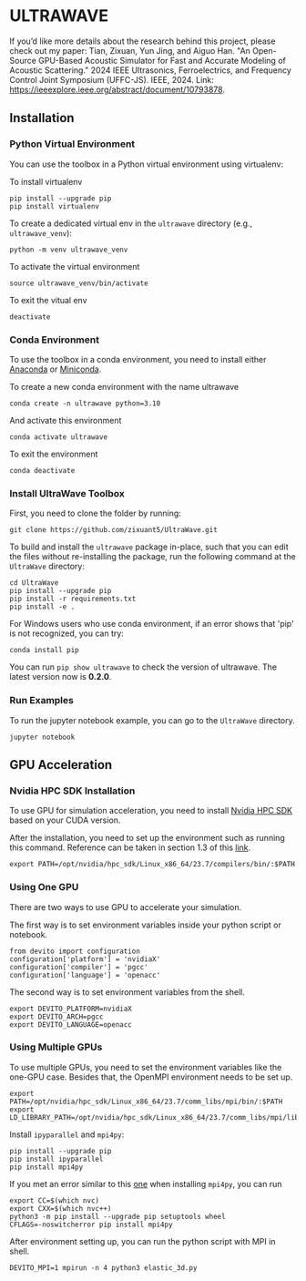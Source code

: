 # ULTRAWAVE

If you’d like more details about the research behind this project, please check out my paper:
Tian, Zixuan, Yun Jing, and Aiguo Han. "An Open-Source GPU-Based Acoustic Simulator for Fast and Accurate Modeling of Acoustic Scattering." 2024 IEEE Ultrasonics, Ferroelectrics, and Frequency Control Joint Symposium (UFFC-JS). IEEE, 2024. Link: https://ieeexplore.ieee.org/abstract/document/10793878. 

## Installation

### Python Virtual Environment

You can use the toolbox in a Python virtual environment using virtualenv:

To install virtualenv

    pip install --upgrade pip
    pip install virtualenv

To create a dedicated virtual env in the `ultrawave` directory (e.g., `ultrawave_venv`):

    python -m venv ultrawave_venv

To activate the virtual environment

    source ultrawave_venv/bin/activate

To exit the vitual env

    deactivate

### Conda Environment

To use the toolbox in a conda environment, you need to install either [Anaconda](https://docs.anaconda.com/free/anaconda/install/index.html) or [Miniconda](https://docs.anaconda.com/free/miniconda/index.html).

To create a new conda environment with the name ultrawave

    conda create -n ultrawave python=3.10

And activate this environment

    conda activate ultrawave

To exit the environment

    conda deactivate

### Install UltraWave Toolbox

First, you need to clone the folder by running:

    git clone https://github.com/zixuant5/UltraWave.git

To build and install the `ultrawave` package in-place, such that you can edit the files without 
re-installing the package, run the following command at the `UltraWave` directory:

    cd UltraWave
    pip install --upgrade pip
    pip install -r requirements.txt
    pip install -e .

For Windows users who use conda environment, if an error shows that 'pip' is not recognized, you can try:

    conda install pip

You can run `pip show ultrawave` to check the version of ultrawave. The latest version now is **0.2.0**.

### Run Examples

To run the jupyter notebook example, you can go to the `UltraWave` directory.

    jupyter notebook

## GPU Acceleration

### Nvidia HPC SDK Installation

To use GPU for simulation acceleration, you need to install [Nvidia HPC SDK](https://developer.nvidia.com/hpc-sdk-downloads) 
based on your CUDA version.

After the installation, you need to set up the environment such as running this command. Reference can be taken in section 
1.3 of this [link](https://docs.nvidia.com/hpc-sdk//hpc-sdk-install-guide/index.html).

    export PATH=/opt/nvidia/hpc_sdk/Linux_x86_64/23.7/compilers/bin/:$PATH

### Using One GPU

There are two ways to use GPU to accelerate your simulation.

The first way is to set environment variables inside your python script or notebook.

    from devito import configuration
    configuration['platform'] = 'nvidiaX'
    configuration['compiler'] = 'pgcc'
    configuration['language'] = 'openacc'

The second way is to set environment variables from the shell.

    export DEVITO_PLATFORM=nvidiaX
    export DEVITO_ARCH=pgcc
    export DEVITO_LANGUAGE=openacc

### Using Multiple GPUs

To use multiple GPUs, you need to set the environment variables like the one-GPU case. 
Besides that, the OpenMPI environment needs to be set up.

    export PATH=/opt/nvidia/hpc_sdk/Linux_x86_64/23.7/comm_libs/mpi/bin/:$PATH
    export LD_LIBRARY_PATH=/opt/nvidia/hpc_sdk/Linux_x86_64/23.7/comm_libs/mpi/lib/:$LD_LIBRARY_PATH

Install `ipyparallel` and `mpi4py`:

    pip install --upgrade pip
    pip install ipyparallel
    pip install mpi4py

If you met an error similar to this [one](https://github.com/mpi4py/mpi4py/issues/114) when installing `mpi4py`, you can run

    export CC=$(which nvc)
    export CXX=$(which nvc++)
    python3 -m pip install --upgrade pip setuptools wheel
    CFLAGS=-noswitcherror pip install mpi4py

After environment setting up, you can run the python script with MPI in shell.

    DEVITO_MPI=1 mpirun -n 4 python3 elastic_3d.py





